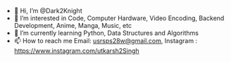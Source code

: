 - 👋 Hi, I’m @Dark2Knight
- 👀 I’m interested in Code, Computer Hardware, Video Encoding, Backend Development, Anime, Manga, Music, etc
- 🌱 I’m currently learning Python, Data Structures and Algorithms
- 📫 How to reach me Email: usrsps28w@gmail.com, Instagram : https://www.instagram.com/utkarsh2Singh

<!---
Dark2Knight/Dark2Knight is a ✨ special ✨ repository because its `README.md` (this file) appears on your GitHub profile.
You can click the Preview link to take a look at your changes.
--->
